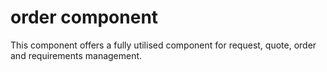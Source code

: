 # order component
This component offers a fully utilised component for request, quote, order and requirements management.

